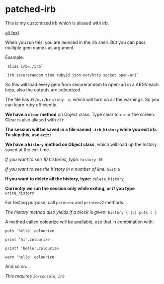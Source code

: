 # patched-irb
This is my customized irb which is aliased with irb.

[alt text](https://raw.githubusercontent.com/Souravgoswami/patched-irb/master/screenshot/a.png)

When you run this, you are launced in the irb shell. But you can pass multiple gem names as argument.

Example:

    `alias irb=./irb`

    `irb securerandom time ruby2d json net/http socket open-uri`
    
    
So this will load every gem from securerandom to open-uri in a ARGV.each loop, also the outputs are colourized.

The file has `#!/usr/bin/ruby -w`, which will turn on all the warnings. So you can learn ruby efficiently.

**We have a `clear` method** on Object class. Type clear to `clear` the screen. Clear is also aliased with `clr`

**The session will be saved in a file named `.irb_history` while you exit irb. To skip this, use `exit!`**

**We have a `history` method on Object class**, which will load up the history saved at the exit time.

 *If you want to see 10 histories, type:*
      `history 10`

 *If you want to see the history in n number of line:*
      `hist!5`

 **If you want to delete all the history, type:**
      `delete_history`

**Currently we run the session only while exiting, or if you type** `write_history`

For testing purpose, call `printenv` and `printenv2` methods.

*The history method also yields if a block is given:*
    `history { |c| puts c }`
    
A method called colourize will be available, use that in combination with:

  `puts 'hello'.colourize`
  
  `print 'hi'.colourize`
  
  `printf 'hello'.colourize`
  
  `warn 'hello'.colourize`
  
And so on...

*This requires `io/console`, `irb`*
